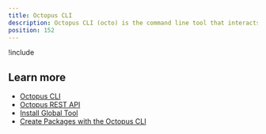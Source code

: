 ```yaml
---
title: Octopus CLI
description: Octopus CLI (octo) is the command line tool that interacts with the Octopus REST API
position: 152
---
```


!include <octopus-cli>

## Learn more

- [Octopus CLI](/docs/octopus-rest-api/octopus-cli/index.md)
- [Octopus REST API](/docs/octopus-concepts/api.md)
- [Install Global Tool](/docs/octopus-rest-api/octopus-cli/install-global-tool.md)
- [Create Packages with the Octopus CLI](/docs/packaging-applications/create-packages/octopus-cli.md)
